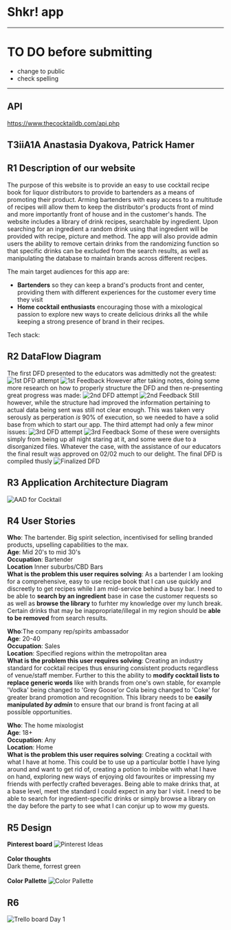 # Shkr! app
__________
# TO DO before submitting
- change to public
- check spelling
________________

## API 
https://www.thecocktaildb.com/api.php

## T3iiA1A Anastasia Dyakova, Patrick Hamer

## R1 Description of our website
The purpose of this website is to provide an easy to use cocktail recipe book for liquor distributors to provide to bartenders as a means of promoting their product. Arming bartenders with easy access to a multitude of recipes will allow them to keep the distributor's products front of mind and more importantly front of house and in the customer's hands.
The website includes a library of drink recipes, searchable by ingredient. Upon searching for an ingredient a random drink using that ingredient will be provided with recipe, picture and method. The app will also provide admin users the ability to remove certain drinks from the randomizing function so that specific drinks can be excluded from the search results, as well as manipulating the database to maintain brands across different recipes.

The main target audiences for this app are:
- **Bartenders** so they can keep a brand's products front and center, providing them with different experiences for the customer every time they visit
- **Home cocktail enthusiasts** encouraging those with a mixological passion to explore new ways to create delicious drinks all the while keeping a strong presence of brand in their recipes.

Tech stack:


## R2 DataFlow Diagram
The first DFD presented to the educators was admittedly not the greatest:<br>
<img src="./docs/DFDs/DFDmkI.png" alt="1st DFD attempt">
<img src="./docs/DFDs/FeedbackMkI.png" alt="1st Feedback">
However after taking notes, doing some more research on how to properly structure the DFD and then re-presenting great progress was made:
<img src="./docs/DFDs/DFDmkII.png" alt="2nd DFD attempt">
<img src="./docs/DFDs/FeedbackMkII.png" alt="2nd Feedback">
Still however, while the structure had improved the information pertaining to actual data being sent was still not clear enough. This was taken very serously as perperation _is_ 90% of execution, so we needed to have a solid base from which to start our app. The third attempt had only a few minor issues:
<img src="./docs/DFDs/DFDmkIII.png" alt="3rd DFD attempt">
<img src="./docs/DFDs/FeedbackMkIII.png" alt="3rd Feedback">
Some of these were oversights simply from being up all night staring at it, and some were due to a disorganized files. Whatever the case, with the assistance of our educators the final result was approved on 02/02 much to our delight. The final DFD is compiled thusly
<img src="./docs/DFDs/ShkrDFD.png" alt="Finalized DFD">

## R3 Application Architecture Diagram 
<img src="./docs/shkr!_v3.png" alt="AAD for Cocktail">

## R4 User Stories
**Who**: The bartender. Big spirit selection, incentivised for selling branded products, upselling capabilities to the max.<br>
**Age**: Mid 20's to mid 30's <br>
**Occupation**: Bartender <br>
**Location** Inner suburbs/CBD Bars <br>
**What is the problem this user requires solving**: As a bartender I am looking for a comprehensive, easy to use recipe book that I can use quickly and discreetly to get recipes while I am mid-service behind a busy bar. I need to be able to **search by an ingredient** base in case the customer requests so as well as **browse the library** to furhter my knowledge over my lunch break. Certain drinks that may be inappropriate/illegal in my region should be **able to be removed** from search results.

**Who**:The company rep/spirits ambassador <br>
**Age**: 20-40 <br>
**Occupation**: Sales <br>
**Location**: Specified regions within the metropolitan area <br>
**What is the problem this user requires solving**: Creating an industry standard for cocktail recipes thus ensuring consistent products regardless of venue/staff member. Further to this the ability to **modify cocktail lists to replace generic words** like with brands from one's own stable, for example 'Vodka' being changed to 'Grey Goose'or Cola being changed to 'Coke' for greater brand promotion and recognition. This library needs to be **easily manipulated _by admin_** to ensure that our brand is front facing at all possible opportunities. <br>

**Who**: The home mixologist<br>
**Age**: 18+<br>
**Occupation**: Any<br>
**Location**: Home<br>
**What is the problem this user requires solving**: Creating a cocktail with what I have at home. This could be to use up a particular bottle I have lying around and want to get rid of, creating a potion to imbibe with what I have on hand, exploring new ways of enjoying old favourites or impressing my friends with perfectly crafted beverages. Being able to make drinks that, at a base level, meet the standard I could expect in any bar I visit. I need to be able to search for ingredient-specific drinks or simply browse a library on the day before the party to see what I can conjur up to wow my guests.


## R5 Design
__Pinterest board__
<img src="./docs/pinterest.png" alt="Pinterest Ideas"><br><br>
__Color thoughts__<br>
Dark theme, forrest green <br><br>
__Color Pallette__
<img src="./docs/colors.png" alt="Color Pallette">

## R6
<img src="./docs/trello-day-one.png" alt="Trello board Day 1">